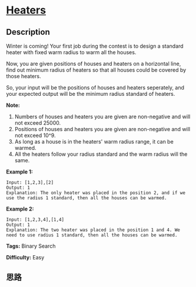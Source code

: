 # [Heaters][title]

## Description

Winter is coming! Your first job during the contest is to design a standard
heater with fixed warm radius to warm all the houses.

Now, you are given positions of houses and heaters on a horizontal line, find
out minimum radius of heaters so that all houses could be covered by those
heaters.

So, your input will be the positions of houses and heaters seperately, and
your expected output will be the minimum radius standard of heaters.

**Note:**

  1. Numbers of houses and heaters you are given are non-negative and will not exceed 25000.
  2. Positions of houses and heaters you are given are non-negative and will not exceed 10^9.
  3. As long as a house is in the heaters' warm radius range, it can be warmed.
  4. All the heaters follow your radius standard and the warm radius will the same.



**Example 1:**
            Input: [1,2,3],[2]    Output: 1    Explanation: The only heater was placed in the position 2, and if we use the radius 1 standard, then all the houses can be warmed.    



**Example 2:**
            Input: [1,2,3,4],[1,4]    Output: 1    Explanation: The two heater was placed in the position 1 and 4. We need to use radius 1 standard, then all the houses can be warmed.    




**Tags:** Binary Search

**Difficulty:** Easy

## 思路

[title]: https://leetcode.com/problems/heaters

